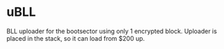 # uBLL

BLL uploader for the bootsector using only 1 encrypted block.
Uploader is placed in the stack, so it can load from $200 up.
